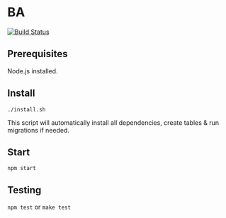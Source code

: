 # BA

[![Build Status](https://travis-ci.org/hsr-ba-ajw-2013/BA.png?branch=master)](https://travis-ci.org/hsr-ba-ajw-2013/BA)

## Prerequisites
Node.js installed.

## Install
`./install.sh`

This script will automatically install all dependencies, create tables & run migrations if needed.

## Start
`npm start`

## Testing
`npm test` or `make test`

